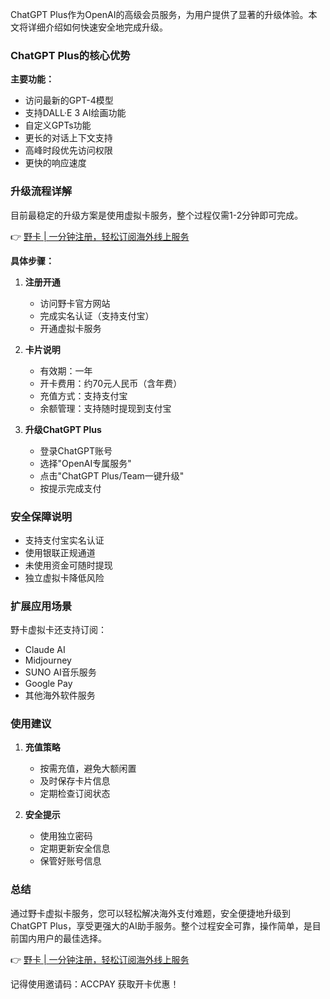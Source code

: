 ChatGPT Plus作为OpenAI的高级会员服务，为用户提供了显著的升级体验。本文将详细介绍如何快速安全地完成升级。

### ChatGPT Plus的核心优势

**主要功能：**
- 访问最新的GPT-4模型
- 支持DALL·E 3 AI绘画功能
- 自定义GPTs功能
- 更长的对话上下文支持
- 高峰时段优先访问权限
- 更快的响应速度

### 升级流程详解

目前最稳定的升级方案是使用虚拟卡服务，整个过程仅需1-2分钟即可完成。

👉 [野卡 | 一分钟注册，轻松订阅海外线上服务](https://bit.ly/bewildcard)

**具体步骤：**

1. **注册开通**
   - 访问野卡官方网站
   - 完成实名认证（支持支付宝）
   - 开通虚拟卡服务

2. **卡片说明**
   - 有效期：一年
   - 开卡费用：约70元人民币（含年费）
   - 充值方式：支持支付宝
   - 余额管理：支持随时提现到支付宝

3. **升级ChatGPT Plus**
   - 登录ChatGPT账号
   - 选择"OpenAI专属服务"
   - 点击"ChatGPT Plus/Team一键升级"
   - 按提示完成支付

### 安全保障说明

- 支持支付宝实名认证
- 使用银联正规通道
- 未使用资金可随时提现
- 独立虚拟卡降低风险

### 扩展应用场景

野卡虚拟卡还支持订阅：
- Claude AI
- Midjourney
- SUNO AI音乐服务
- Google Pay
- 其他海外软件服务

### 使用建议

1. **充值策略**
   - 按需充值，避免大额闲置
   - 及时保存卡片信息
   - 定期检查订阅状态

2. **安全提示**
   - 使用独立密码
   - 定期更新安全信息
   - 保管好账号信息

### 总结

通过野卡虚拟卡服务，您可以轻松解决海外支付难题，安全便捷地升级到ChatGPT Plus，享受更强大的AI助手服务。整个过程安全可靠，操作简单，是目前国内用户的最佳选择。

👉 [野卡 | 一分钟注册，轻松订阅海外线上服务](https://bit.ly/bewildcard)

记得使用邀请码：ACCPAY 获取开卡优惠！